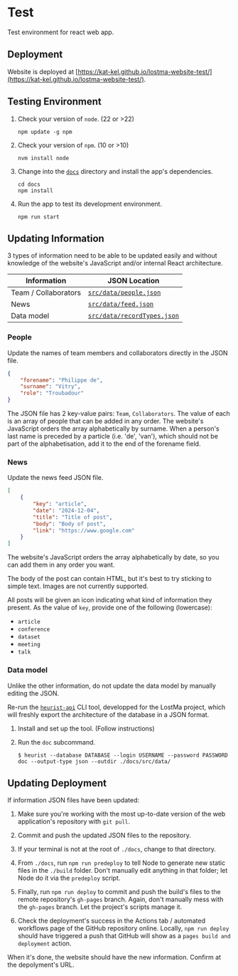 # Test

Test environment for react web app.

## Deployment

Website is deployed at [https://kat-kel.github.io/lostma-website-test/](https://kat-kel.github.io/lostma-website-test/).

## Testing Environment

1. Check your version of `node`. (22 or >22)

    ```shell
    npm update -g npm
    ```

2. Check your version of `npm`. (10 or >10)

    ```shell
    nvm install node
    ```

3. Change into the [`docs`](docs/) directory and install the app's dependencies.

    ```shell
    cd docs
    npm install
    ```

4. Run the app to test its development environment.

    ```shell
    npm run start
    ```

## Updating Information

3 types of information need to be able to be updated easily and without knowledge of the website's JavaScript and/or internal React architecture.

|Information|JSON Location|
|--|--|
|Team / Collaborators|[`src/data/people.json`](docs/src/data/people.json)|
|News|[`src/data/feed.json`](docs/src/data/feed.json)|
|Data model|[`src/data/recordTypes.json`](docs/src/data/recordTypes.json)|

### People

Update the names of team members and collaborators directly in the JSON file.

```json
{
    "forename": "Philippe de",
    "surname": "Vitry",
    "role": "Troubadour"
}
```

The JSON file has 2 key-value pairs: `Team`, `Collaborators`. The value of each is an array of people that can be added in any order. The website's JavaScript orders the array alphabetically by surname. When a person's last name is preceded by a particle (i.e. 'de', 'van'), which should not be part of the alphabetisation, add it to the end of the forename field.

### News

Update the news feed JSON file.

```json
[
    {
        "key": "article", 
        "date": "2024-12-04", 
        "title": "Title of post", 
        "body": "Body of post",
        "link": "https://www.google.com"
    }
]
```

The website's JavaScript orders the array alphabetically by date, so you can add them in any order you want.

The body of the post can contain HTML, but it's best to try sticking to simple text. Images are not currently supported.

All posts will be given an icon indicating what kind of information they present. As the value of `key`, provide one of the following (lowercase):

- `article`
- `conference`
- `dataset`
- `meeting`
- `talk`

### Data model

Unlike the other information, do not update the data model by manually editing the JSON.

Re-run the [`heurist-api`](https://github.com/LostMa-ERC/heurist-api) CLI tool, developped for the LostMa project, which will freshly export the architecture of the database in a JSON format.

1. Install and set up the tool. (Follow instructions)

2. Run the `doc` subcommand.

    ```console
    $ heurist --database DATABASE --login USERNAME --password PASSWORD doc --output-type json --outdir ./docs/src/data/
    ```

## Updating Deployment

If information JSON files have been updated:

1. Make sure you're working with the most up-to-date version of the web application's repository with `git pull`.

2. Commit and push the updated JSON files to the repository.

3. If your terminal is not at the root of `./docs`, change to that directory.

4. From `./docs`, run `npm run predeploy` to tell Node to generate new static files in the `./build` folder. Don't manually edit anything in that folder; let Node do it via the `predeploy` script.

5. Finally, run `npm run deploy` to commit and push the build's files to the remote repository's `gh-pages` branch. Again, don't manually mess with the `gh-pages` branch. Let the project's scripts manage it.

6. Check the deployment's success in the Actions tab / automated workflows page of the GitHub repository online. Locally, `npm run deploy` should have triggered a push that GitHub will show as a `pages build and deployment` action.

When it's done, the website should have the new information. Confirm at the depolyment's URL.
